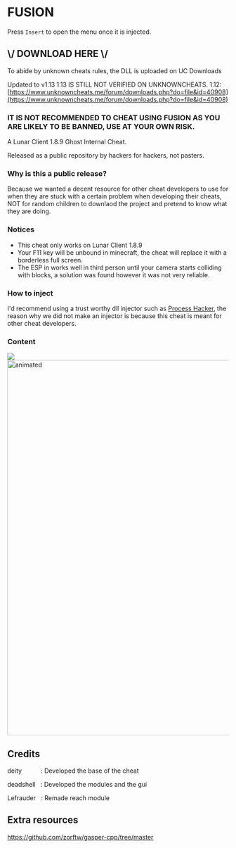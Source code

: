 
# FUSION

Press `Insert` to open the menu once it is injected.

## \\/ DOWNLOAD HERE \\/
To abide by unknown cheats rules, the DLL is uploaded on UC Downloads

Updated to v1.13
1.13 IS STILL NOT VERIFIED ON UNKNOWNCHEATS.
1.12: [https://www.unknowncheats.me/forum/downloads.php?do=file&id=40908](https://www.unknowncheats.me/forum/downloads.php?do=file&id=40908)

### IT IS NOT RECOMMENDED TO CHEAT USING FUSION AS YOU ARE LIKELY TO BE BANNED, USE AT YOUR OWN RISK.

A Lunar Client 1.8.9 Ghost Internal Cheat.

Released as a public repository by hackers for hackers, not pasters.

### Why is this a public release?
Because we wanted a decent resource for other cheat developers to use for when they are stuck with a certain problem when developing their cheats, NOT for random children to downlaod the project and pretend to know what they are doing.

### Notices
- This cheat only works on Lunar Client 1.8.9
- Your F11 key will be unbound in minecraft, the cheat will replace it with a borderless full screen.
- The ESP in works well in third person until your camera starts colliding with blocks, a solution was found however it was not very reliable.

### How to inject
I'd recommend using a trust worthy dll injector such as [Process Hacker](https://processhacker.sourceforge.io/), the reason why we did not make an injector is because this cheat is meant for other cheat developers.

### Content

<img src="https://github.com/deadshxll/fusion/assets/67878277/251de96d-304a-481c-9e64-1d01b1e4c5f5" />
<img src="https://github.com/deadshxll/fusion/assets/67878277/fac3f084-0255-4999-b03f-3e2e0a15bde8" alt="animated" / width=853>

## Credits
deity&nbsp;&nbsp;&nbsp;&nbsp;&nbsp;&nbsp;&nbsp;&nbsp;&nbsp;&nbsp;&nbsp;: Developed the base of the cheat

deadshell&nbsp;&nbsp;&nbsp;: Developed the modules and the gui

Lefrauder&nbsp;&nbsp;&nbsp;: Remade reach module

## Extra resources

https://github.com/zorftw/gasper-cpp/tree/master
